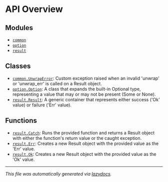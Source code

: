<!-- markdownlint-disable -->

# API Overview

## Modules

- [`common`](./common.md#module-common)
- [`option`](./option.md#module-option)
- [`result`](./result.md#module-result)

## Classes

- [`common.UnwrapError`](./common.md#class-unwraperror): Custom exception raised when an invalid 'unwrap' or 'unwrap_err' is called on a Result object.
- [`option.Option`](./option.md#class-option): A class that expands the built-in Optional type, representing a value that may or may not be present (Some or None).
- [`result.Result`](./result.md#class-result): A generic container that represents either success ('Ok' value) or failure ('Err' value).

## Functions

- [`result.Catch`](./result.md#function-catch): Runs the provided function and returns a Result object with either the function's return value or the caught exception.
- [`result.Err`](./result.md#function-err): Creates a new Result object with the provided value as the 'Err' value.
- [`result.Ok`](./result.md#function-ok): Creates a new Result object with the provided value as the 'Ok' value.


---

_This file was automatically generated via [lazydocs](https://github.com/ml-tooling/lazydocs)._
